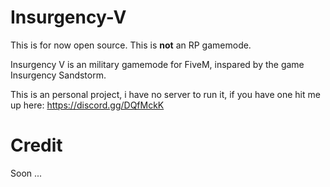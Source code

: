 # Insurgency-V


This is for now open source.
This is **not** an RP gamemode.

Insurgency V is an military gamemode for FiveM, inspared by the game Insurgency Sandstorm.

This is an personal project, i have no server to run it, if you have one hit me up here: https://discord.gg/DQfMckK


# Credit

Soon ...
